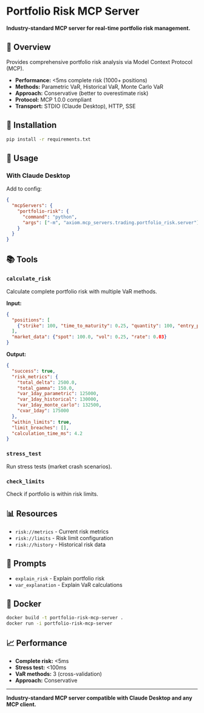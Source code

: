# Portfolio Risk MCP Server

**Industry-standard MCP server for real-time portfolio risk management.**

## 🎯 Overview

Provides comprehensive portfolio risk analysis via Model Context Protocol (MCP).

- **Performance:** <5ms complete risk (1000+ positions)
- **Methods:** Parametric VaR, Historical VaR, Monte Carlo VaR
- **Approach:** Conservative (better to overestimate risk)
- **Protocol:** MCP 1.0.0 compliant
- **Transport:** STDIO (Claude Desktop), HTTP, SSE

## 🔧 Installation

```bash
pip install -r requirements.txt
```

## 🚀 Usage

### With Claude Desktop

Add to config:

```json
{
  "mcpServers": {
    "portfolio-risk": {
      "command": "python",
      "args": ["-m", "axiom.mcp_servers.trading.portfolio_risk.server"]
    }
  }
}
```

## 📚 Tools

### `calculate_risk`
Calculate complete portfolio risk with multiple VaR methods.

**Input:**
```json
{
  "positions": [
    {"strike": 100, "time_to_maturity": 0.25, "quantity": 100, "entry_price": 5.0}
  ],
  "market_data": {"spot": 100.0, "vol": 0.25, "rate": 0.03}
}
```

**Output:**
```json
{
  "success": true,
  "risk_metrics": {
    "total_delta": 2500.0,
    "total_gamma": 150.0,
    "var_1day_parametric": 125000,
    "var_1day_historical": 130000,
    "var_1day_monte_carlo": 132500,
    "cvar_1day": 175000
  },
  "within_limits": true,
  "limit_breaches": [],
  "calculation_time_ms": 4.2
}
```

### `stress_test`
Run stress tests (market crash scenarios).

### `check_limits`
Check if portfolio is within risk limits.

## 📊 Resources

- `risk://metrics` - Current risk metrics
- `risk://limits` - Risk limit configuration
- `risk://history` - Historical risk data

## 💬 Prompts

- `explain_risk` - Explain portfolio risk
- `var_explanation` - Explain VaR calculations

## 🐳 Docker

```bash
docker build -t portfolio-risk-mcp-server .
docker run -i portfolio-risk-mcp-server
```

## 📈 Performance

- **Complete risk:** <5ms
- **Stress test:** <100ms
- **VaR methods:** 3 (cross-validation)
- **Approach:** Conservative

---

**Industry-standard MCP server compatible with Claude Desktop and any MCP client.**